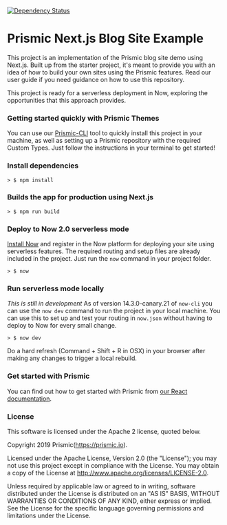 [![Dependency Status](https://david-dm.org/raulg/nextjs-blog.svg)](https://david-dm.org/raulg/nextjs-blog)

# Prismic Next.js Blog Site Example
This project is an implementation of the Prismic blog site demo using Next.js. Built up from the starter project, it's meant to provide you with an idea of how to build your own sites using the Prismic features. Read our user guide if you need guidance on how to use this repository.

This project is ready for a serverless deployment in Now, exploring the opportunities that this approach provides.

### Getting started quickly with Prismic Themes
You can use our [Prismic-CLI](https://github.com/prismicio/prismic-cli) tool to quickly install this project in your machine, as well as setting up a Prismic repository with the required Custom Types. Just follow the instructions in your terminal to get started!


### Install dependencies
```
> $ npm install
```

### Builds the app for production using Next.js
```
> $ npm run build
```

### Deploy to Now 2.0 serverless mode
[Install Now](https://zeit.co/download) and register in the Now platform for deploying your site using serverless features. The required routing and setup files are already included in the project. Just run the `now` command in your project folder.
```
> $ now
```

### Run serverless mode locally
_This is still in development_ As of version 14.3.0-canary.21 of `now-cli` you can use the `now dev` command to run the project in your local machine. You can use this to set up and test your routing in `now.json` without having to deploy to Now for every small change.
```
> $ now dev
```
Do a hard refresh (Command + Shift + R in OSX) in your browser after making any changes to trigger a local rebuild.

### Get started with Prismic

You can find out how to get started with Prismic from [our React documentation](https://prismic.io/docs/reactjs/getting-started/getting-started-from-scratch).

### License

This software is licensed under the Apache 2 license, quoted below.

Copyright 2019 Prismic(https://prismic.io).

Licensed under the Apache License, Version 2.0 (the "License"); you may not use this project except in compliance with the License. You may obtain a copy of the License at http://www.apache.org/licenses/LICENSE-2.0.

Unless required by applicable law or agreed to in writing, software distributed under the License is distributed on an "AS IS" BASIS, WITHOUT WARRANTIES OR CONDITIONS OF ANY KIND, either express or implied. See the License for the specific language governing permissions and limitations under the License.